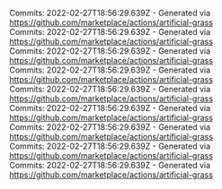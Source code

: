 Commits: 2022-02-27T18:56:29.639Z - Generated via https://github.com/marketplace/actions/artificial-grass
<br>
Commits: 2022-02-27T18:56:29.639Z - Generated via https://github.com/marketplace/actions/artificial-grass
<br>
Commits: 2022-02-27T18:56:29.639Z - Generated via https://github.com/marketplace/actions/artificial-grass
<br>
Commits: 2022-02-27T18:56:29.639Z - Generated via https://github.com/marketplace/actions/artificial-grass
<br>
Commits: 2022-02-27T18:56:29.639Z - Generated via https://github.com/marketplace/actions/artificial-grass
<br>
Commits: 2022-02-27T18:56:29.639Z - Generated via https://github.com/marketplace/actions/artificial-grass
<br>
Commits: 2022-02-27T18:56:29.639Z - Generated via https://github.com/marketplace/actions/artificial-grass
<br>
Commits: 2022-02-27T18:56:29.639Z - Generated via https://github.com/marketplace/actions/artificial-grass
<br>
Commits: 2022-02-27T18:56:29.639Z - Generated via https://github.com/marketplace/actions/artificial-grass
<br>
